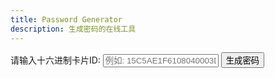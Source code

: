 ```yaml
---
title: Password Generator
description: 生成密码的在线工具
---
```

<script>
  function intToHex(value) {
    // 将整数转换为两位十六进制字符串
    return (value & 0xFF).toString(16).toUpperCase().padStart(2, '0');
  }
  function hexStringToBytes(hexString) {
    // 将十六进制字符串转换为字节数组
    let byteArray = [];
    for (let i = 0; i < hexString.length; i += 2) {
      byteArray.push(parseInt(hexString.substr(i, 2), 16));
    }
    return byteArray;
  }
  function calculatePassword(cardId) {
    let cardIdBytes = hexStringToBytes(cardId); // 将十六进制字符串转换为字节数组
    let result = "0A";
    // 对每个字节进行按位取反并转换为十六进制
    cardIdBytes.forEach(byte => {
      let reversedByte = byte ^ 0xFF; // 按位取反
      result += intToHex(reversedByte);
    });
    result += "81"; // 添加末尾的 "81"
    return result;
  }
  function generatePassword() {
    // 获取输入的十六进制字符串
    let cardId = document.getElementById("cardId").value;
    // 调用计算密码的函数
    let password = calculatePassword(cardId);
    // 显示计算结果
    document.getElementById("passwordResult").innerText = "计算后的密码: " + password;
  }
</script>

<label for="cardId">请输入十六进制卡片ID:</label>
<input type="text" id="cardId" placeholder="例如: 15C5AE1F6108040003D0BAE87CEF1B90">
<button onclick="generatePassword()">生成密码</button>

<p id="passwordResult"></p>